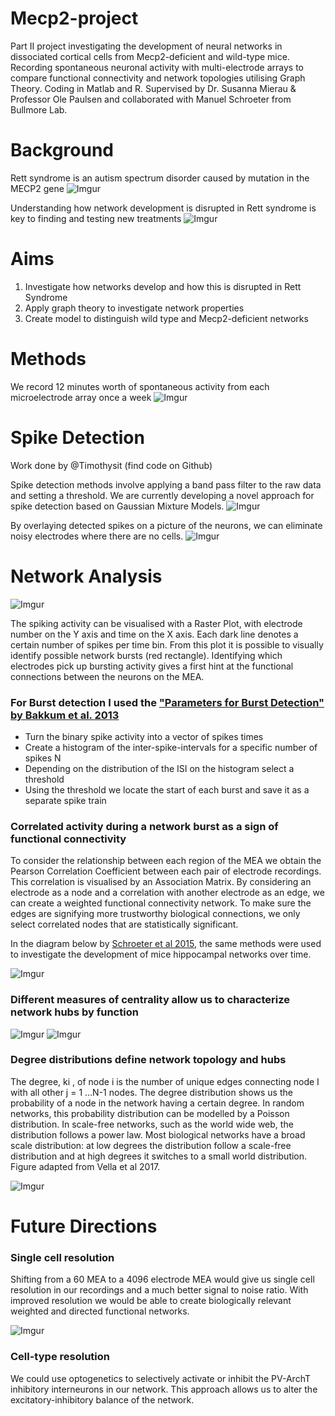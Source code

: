 # Mecp2-project
Part II project investigating the development of neural networks in dissociated cortical cells from Mecp2-deficient and wild-type mice. Recording spontaneous neuronal activity with multi-electrode arrays to compare functional connectivity and network topologies utilising Graph Theory. Coding in Matlab and R.  Supervised by Dr. Susanna Mierau &amp; Professor Ole Paulsen and collaborated with Manuel Schroeter from Bullmore Lab.

# Background 
Rett syndrome is an autism spectrum disorder caused by mutation in the MECP2 gene
![Imgur](https://i.imgur.com/7ga5zNh.png)

Understanding how network development is disrupted in Rett syndrome is key to finding and testing new treatments
![Imgur](https://i.imgur.com/ngr1on4.png)

# Aims
1. Investigate how networks develop and how this is disrupted in Rett Syndrome
2. Apply graph theory to investigate network properties 
3. Create model to distinguish  wild type and Mecp2-deficient networks

# Methods
We record 12 minutes worth of spontaneous activity from each microelectrode array once a week 
![Imgur](https://i.imgur.com/b49yN7r.png)

# Spike Detection 
Work done by @Timothysit (find code on Github)

Spike detection methods involve applying a band pass filter to the raw data and setting a threshold. We are currently developing a novel approach for spike detection based on Gaussian Mixture Models.
![Imgur](https://i.imgur.com/2VUUVvm.png)

By overlaying detected spikes on a picture of the neurons, we can eliminate noisy electrodes where there are no cells. 
![Imgur](https://i.imgur.com/uzh15Ea.png)

# Network Analysis
![Imgur](https://i.imgur.com/wMWD9DN.png)

The spiking activity can be visualised with a Raster Plot, with electrode number on the Y axis and time on the X axis. Each dark line denotes a certain number of spikes per time bin.  From this plot it is possible to visually identify possible network bursts (red rectangle).  Identifying which electrodes pick up bursting activity gives a first hint at the functional connections between the neurons on the MEA. 

### For Burst detection I used the ["Parameters for Burst Detection" by Bakkum et al. 2013](https://www.ncbi.nlm.nih.gov/pmc/articles/PMC3915237/pdf/fncom-07-00193.pdf) 
- Turn the binary spike activity into a vector of spikes times
- Create a histogram of the inter-spike-intervals for a specific number of spikes N
- Depending on the distribution of the ISI on the histogram select a threshold 
- Using the threshold we locate the start of each burst and save it as a separate spike train

### Correlated activity during a network burst as a sign of functional connectivity 

To consider the relationship between each region of the MEA we obtain the Pearson Correlation Coefficient between each pair of electrode recordings. This correlation is visualised by an Association Matrix. By considering an electrode as a node and a correlation with another electrode as an edge, we can create a weighted functional connectivity network. To make sure the edges  are signifying more trustworthy biological connections, we only select correlated nodes that are statistically significant. 

In the diagram below by [Schroeter et al 2015](http://www.jneurosci.org/content/35/14/5459.full.pdf), the same methods were used to investigate the development of mice hippocampal networks over time. 

![Imgur](https://i.imgur.com/mR132r7.png)

### Different measures of centrality allow us to characterize network hubs by function

![Imgur](https://i.imgur.com/YvJsGFP.png)
![Imgur](https://i.imgur.com/kFJ55Ox.png)


### Degree distributions define network topology and hubs
The degree, ki , of node i is the number of unique edges connecting node I with all other j = 1 …N-1 nodes. The degree distribution shows us the probability of a node in the network having a certain degree. In random networks, this probability distribution can be modelled by a Poisson distribution. In scale-free networks, such as the world wide web, the distribution follows a power law. Most biological networks have a broad scale distribution: at low degrees the distribution follow a scale-free  distribution and at high degrees  it switches to a small world distribution. Figure adapted from  Vella et al 2017. 

![Imgur](https://i.imgur.com/dFw6shE.gif)


# Future Directions

### Single cell resolution
Shifting from a 60 MEA to a 4096 electrode MEA would give us single cell resolution in our recordings and a much better signal to noise ratio.  With improved resolution we would be able to create biologically relevant weighted and directed functional networks.

![Imgur](https://i.imgur.com/2qVY6y9.png)


### Cell-type resolution
We could use optogenetics to selectively activate or inhibit the PV-ArchT inhibitory interneurons in our network. This approach allows us to alter the excitatory-inhibitory balance of the network.

